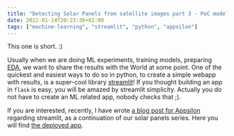 ```yaml
---
title: "Detecting Solar Panels from satellite images part 3 - PoC model deployment in streamlit 🎈"
date: 2022-01-14T20:23:36+01:00
tags: ["machine-learning", "streamlit", "python", "appsilon"]
---
```


This one is short. :)

Usually when we are doing ML experiments, training models, preparing [EDA](https://en.wikipedia.org/wiki/Exploratory_data_analysis), we want to share the results with the World at some point. 
One of the quickest and easiest ways to do so in python, to create a simple webapp with results, is a super-cool library [streamlit](https://streamlit.io/)!
If you thought building an app in `flask` is easy, you will be amazed by streamlit simplicity.
Actually you do not have to create an ML related app, nobody checks that ;). 

If you are interested, recently, I have wrote [a blog post for Appsilon](https://appsilon.com/using-streamlit-to-deploy-poc-app-part-3/) regarding streamlit, as a continuation of our solar panels series.
Here you will find [the deployed app](https://demo.appsilon.com/apps/solar-panels-detection-streamlit).
